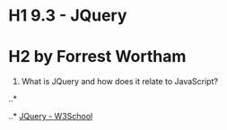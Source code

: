 # H1 9.3 - JQuery
# H2 by Forrest Wortham

1. What is JQuery and how does it relate to JavaScript?

..*

..* [JQuery - W3School](http://www.w3schools.com/jquery/jquery_ref_selectors.asp)


